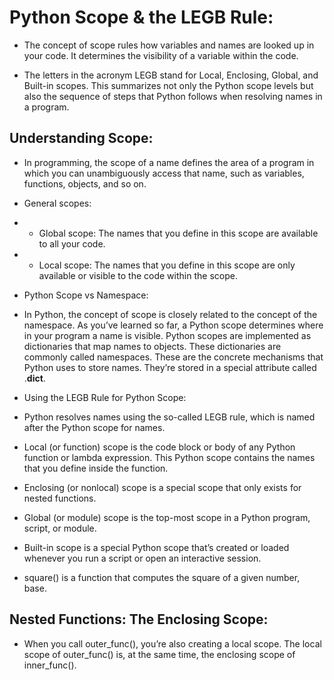 # Python Scope & the LEGB Rule:
- The concept of scope rules how variables and names are looked up in your code. It determines the visibility of a variable within the code. 

- The letters in the acronym LEGB stand for Local, Enclosing, Global, and Built-in scopes. This summarizes not only the Python scope levels but also the sequence of steps that Python follows when resolving names in a program.

## Understanding Scope:
- In programming, the scope of a name defines the area of a program in which you can unambiguously access that name, such as variables, functions, objects, and so on.

- General scopes:
- - Global scope: The names that you define in this scope are available to all your code.
- - Local scope: The names that you define in this scope are only available or visible to the code within the scope.

- Python Scope vs Namespace:
- In Python, the concept of scope is closely related to the concept of the namespace. As you’ve learned so far, a Python scope determines where in your program a name is visible. Python scopes are implemented as dictionaries that map names to objects. These dictionaries are commonly called namespaces. These are the concrete mechanisms that Python uses to store names. They’re stored in a special attribute called .__dict__.

- Using the LEGB Rule for Python Scope:
- Python resolves names using the so-called LEGB rule, which is named after the Python scope for names. 

- Local (or function) scope is the code block or body of any Python function or lambda expression. This Python scope contains the names that you define inside the function.
- Enclosing (or nonlocal) scope is a special scope that only exists for nested functions.
- Global (or module) scope is the top-most scope in a Python program, script, or module.
- Built-in scope is a special Python scope that’s created or loaded whenever you run a script or open an interactive session.

- square() is a function that computes the square of a given number, base. 

## Nested Functions: The Enclosing Scope:
- When you call outer_func(), you’re also creating a local scope. The local scope of outer_func() is, at the same time, the enclosing scope of inner_func(). 
